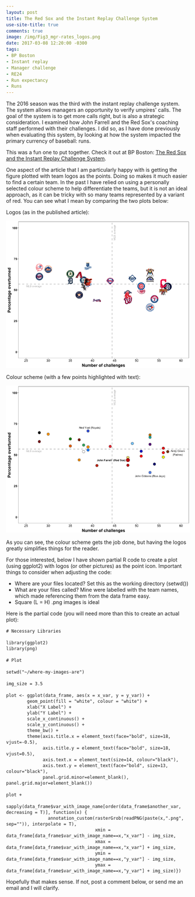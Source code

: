 ```yaml
---
layout: post
title: The Red Sox and the Instant Replay Challenge System
use-site-title: true
comments: true
image: /img/Fig3_mgr-rates_logos.png
date: 2017-03-08 12:20:00 -0300
tags:
- BP Boston
- Instant replay
- Manager challenge
- RE24
- Run expectancy
- Runs
---
```


The 2016 season was the third with the instant replay challenge system. The system allows managers an opportunity to verify umpires' 
calls. The goal of the system is to get more calls right, but is also a strategic consideration. I examined how John Farrell and 
the Red Sox's coaching staff performed with their challenges. I did so, as I have done previously when evaluating this system, 
by looking at how the system impacted the primary currency of baseball: runs.

This was a fun one to put together. Check it out at BP Boston: <a href = "http://boston.locals.baseballprospectus.com/2017/03/08/the-red-sox-and-the-instant-replay-challenge-system/" target = "_blank"> The Red Sox and the Instant Replay Challenge System</a>.

One aspect of the article that I am particularly happy with is getting the figure plotted with team logos as the points. Doing so makes it 
much easier to find a certain team. In the past I have relied on using a personally selected colour scheme to help differentiate
the teams, but it is not an ideal approach, as it can be tricky with so many teams represented by a variant of red. You can see 
what I mean by comparing the two plots below:

Logos (as in the published article):

![replay_logos](/img/Fig3_mgr-rates_logos.png)

Colour scheme (with a few points highlighted with text):

![replay_colour](/img/Fig1_mgr-rates.png)


As you can see, the colour scheme gets the job done, but having the logos greatly simplifies things for the reader.

For those interested, below I have shown partial R code to create a plot (using ggplot2) with logos (or other pictures) as the point icon.
Important things to consider when adjusting the code:

- Where are your files located? Set this as the working directory (setwd())
- What are your files called? Mine were labelled with the team names, which made referencing them from the data frame easy.
- Square (L = H) .png images is ideal

Here is the partial code (you will need more than this to create an actual plot):

```
# Necessary Libraries

library(ggplot2)
library(png)

# Plot

setwd("~/where-my-images-are")

img_size = 3.5

plot <- ggplot(data_frame, aes(x = x_var, y = y_var)) +
        geom_point(fill = "white", colour = "white") +
        xlab("X Label") +
        ylab("Y Label") +
        scale_x_continuous() +
        scale_y_continuous() +
        theme_bw() +
        theme(axis.title.x = element_text(face="bold", size=18, vjust=-0.5), 
              axis.title.y = element_text(face="bold", size=18, vjust=0.5),
              axis.text.x = element_text(size=14, colour="black"),
              axis.text.y = element_text(face="bold", size=13, colour="black"),
              panel.grid.minor=element_blank(), panel.grid.major=element_blank())

plot +
        sapply(data_frame$var_with_image_name[order(data_frame$another_var, decreasing = T)], function(x) {
                annotation_custom(rasterGrob(readPNG(paste(x,".png", sep="")), interpolate = T),
                                  xmin = data_frame[data_frame$var_with_image_name==x,"x_var"] - img_size,
                                  xmax = data_frame[data_frame$var_with_image_name==x,"x_var"] + img_size,
                                  ymin = data_frame[data_frame$var_with_image_name==x,"y_var"] - img_size,
                                  ymax = data_frame[data_frame$var_with_image_name==x,"y_var"] + img_size)})

```

Hopefully that makes sense. If not, post a comment below, or send me an email and I will clarify.
